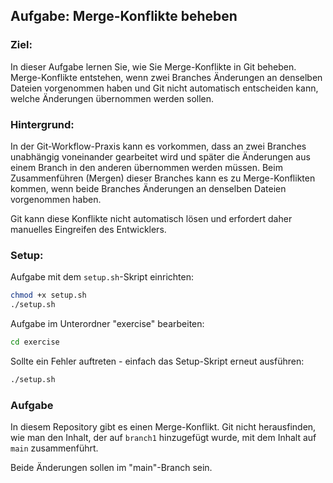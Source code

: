 ## Aufgabe: Merge-Konflikte beheben

### Ziel:

In dieser Aufgabe lernen Sie, wie Sie Merge-Konflikte in Git beheben. Merge-Konflikte entstehen, wenn zwei Branches Änderungen an denselben Dateien vorgenommen haben und Git nicht automatisch entscheiden kann, welche Änderungen übernommen werden sollen.

### Hintergrund:

In der Git-Workflow-Praxis kann es vorkommen, dass an zwei Branches unabhängig voneinander gearbeitet wird und später die Änderungen aus einem Branch in den anderen übernommen werden müssen. Beim Zusammenführen (Mergen) dieser Branches kann es zu Merge-Konflikten kommen, wenn beide Branches Änderungen an denselben Dateien vorgenommen haben.

Git kann diese Konflikte nicht automatisch lösen und erfordert daher manuelles Eingreifen des Entwicklers.

### Setup:

Aufgabe mit dem `setup.sh`-Skript einrichten:

```bash
chmod +x setup.sh
./setup.sh
```

Aufgabe im Unterordner "exercise" bearbeiten:

```bash
cd exercise
```

Sollte ein Fehler auftreten - einfach das Setup-Skript erneut ausführen:

```bash
./setup.sh
```

### Aufgabe

In diesem Repository gibt es einen Merge-Konflikt. Git nicht herausfinden, wie man den Inhalt, der auf `branch1` hinzugefügt wurde, mit dem Inhalt auf `main` zusammenführt.

Beide Änderungen sollen im "main"-Branch sein.
